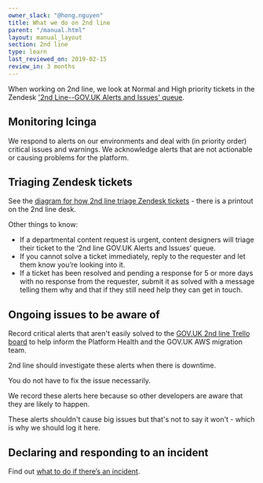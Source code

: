 ```yaml
---
owner_slack: "@hong.nguyen"
title: What we do on 2nd line
parent: "/manual.html"
layout: manual_layout
section: 2nd line
type: learn
last_reviewed_on: 2019-02-15
review_in: 3 months
---
```


When working on 2nd line, we look at Normal and High priority tickets in the Zendesk ['2nd Line--GOV.UK Alerts and Issues' queue](https://govuk.zendesk.com/agent/filters/360000051009).

## Monitoring Icinga
We respond to alerts on our environments and deal with (in priority order) critical issues and warnings. We acknowledge alerts that are not actionable or causing problems for the platform.

## Triaging Zendesk tickets
See the [diagram for how 2nd line triage Zendesk tickets](https://docs.google.com/presentation/d/1H8F9sTv283N_5j-3-LT2OW8Xvx0NrfCG1IjNA10vu2g/edit?usp=sharing) - there is a printout on the 2nd line desk.

Other things to know:

* If a departmental content request is urgent, content designers will triage their ticket to the ‘2nd line GOV.UK Alerts and Issues’ queue.
* If you cannot solve a ticket immediately, reply to the requester and let them know you’re looking into it.
* If a ticket has been resolved and pending a response  for 5 or more days with no response from the requester, submit it as solved with a message telling them why and that if they still need help they can get in touch.

## Ongoing issues to be aware of

Record critical alerts that aren't easily solved to the [GOV.UK 2nd line Trello board](https://trello.com/b/M7UzqXpk/govuk-2nd-line) to help inform the Platform Health and the GOV.UK AWS migration team.

2nd line should investigate these alerts when there is downtime.

You do not have to fix the issue necessarily.

We record these alerts here because so other developers are aware that they are likely to happen.

These alerts shouldn't cause big issues but that's not to say it won't - which is why we should log it here.

## Declaring and responding to an incident
Find out [what to do if there’s an incident](/manual/incident-management-guidance.html).
